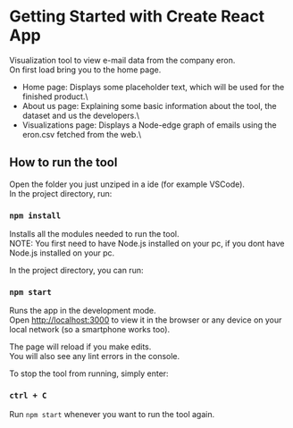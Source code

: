 # Getting Started with Create React App

Visualization tool to view e-mail data from the company eron.\
On first load bring you to the home page.

* Home page: Displays some placeholder text, which will be used for the finished product.\
* About us page: Explaining some basic information about the tool, the dataset and us the developers.\
* Visualizations page: Displays a Node-edge graph of emails using the eron.csv fetched from the web.\

## How to run the tool

Open the folder you just unziped in a ide (for example VSCode).\
In the project directory, run:

### `npm install`

Installs all the modules needed to run the tool.\
NOTE: You first need to have Node.js installed on your pc, if you dont have Node.js installed on your pc.

In the project directory, you can run:

### `npm start`

Runs the app in the development mode.\
Open [http://localhost:3000](http://localhost:3000) to view it in the browser or any device on your local network (so a smartphone works too).

The page will reload if you make edits.\
You will also see any lint errors in the console.

To stop the tool from running, simply enter:

### `ctrl + C`

Run `npm start` whenever you want to run the tool again.